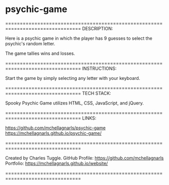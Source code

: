 # psychic-game

================================================================================
DESCRIPTION:

Here is a psychic game in which the player has 9 guesses to select the psychic's random letter. 

The game tallies wins and losses.

================================================================================
INSTRUCTIONS:

Start the game by simply selecting any letter with your keyboard. 

================================================================================
TECH STACK:

Spooky Psychic Game utilizes HTML, CSS, JavaScript, and jQuery.

================================================================================
LINKS:

https://github.com/mchellagnarls/psychic-game
https://mchellagnarls.github.io/psychic-game/


================================================================================

Created by Charles Tuggle. 
GitHub Profile: https://github.com/mchellagnarls
Portfolio: https://mchellagnarls.github.io/website/

================================================================================
